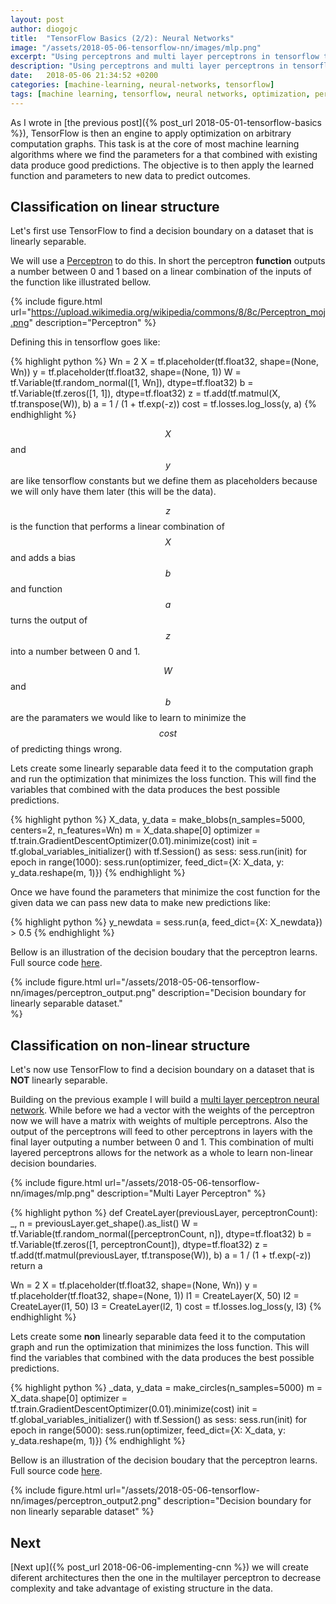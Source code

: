 ```yaml
---
layout: post
author: diogojc
title:  "TensorFlow Basics (2/2): Neural Networks"
image: "/assets/2018-05-06-tensorflow-nn/images/mlp.png"
excerpt: "Using perceptrons and multi layer perceptrons in tensorflow to create decision boundaries on linear and non-linear datasets."
description: "Using perceptrons and multi layer perceptrons in tensorflow to create decision boundaries on linear and non-linear datasets."
date:   2018-05-06 21:34:52 +0200
categories: [machine-learning, neural-networks, tensorflow]
tags: [machine learning, tensorflow, neural networks, optimization, perceptron, mlp, multi layer perceptron]
---
```


As I wrote in [the previous post]({% post_url 2018-05-01-tensorflow-basics %}), TensorFlow is then an engine to apply optimization on arbitrary computation graphs. This task is at the core of most machine learning algorithms where we find the parameters for a that combined with existing data produce good predictions. The objective is to then apply the learned function and parameters to new data to predict outcomes.


## Classification on linear structure
Let's first use TensorFlow to find a decision boundary on a dataset that is linearly separable.

We will use a [Perceptron][perceptron-url] to do this. In short the perceptron **function** outputs a number between 0 and 1 based on a linear combination of the inputs of the function like illustrated bellow.

{% include figure.html
    url="https://upload.wikimedia.org/wikipedia/commons/8/8c/Perceptron_moj.png"
    description="Perceptron"
%}

Defining this in tensorflow goes like:

{% highlight python %}
Wn = 2
X = tf.placeholder(tf.float32, shape=(None, Wn))
y = tf.placeholder(tf.float32, shape=(None, 1))
W = tf.Variable(tf.random_normal([1, Wn]), dtype=tf.float32)
b = tf.Variable(tf.zeros([1, 1]), dtype=tf.float32)
z = tf.add(tf.matmul(X, tf.transpose(W)), b)
a = 1 / (1 + tf.exp(-z))
cost = tf.losses.log_loss(y, a)
{% endhighlight %}

$$X$$ and $$y$$ are like tensorflow constants but we define them as placeholders because we will only have them later (this will be the data).

$$z$$ is the function that performs a linear combination of $$X$$ and adds a bias $$b$$ and function $$a$$ turns the output of $$z$$ into a number between 0 and 1.

$$W$$ and $$b$$ are the paramaters we would like to learn to minimize the $$cost$$ of predicting things wrong.

Lets create some linearly separable data feed it to the computation graph and run the optimization that minimizes the loss function. This will find the variables that combined with the data produces the best possible predictions.

{% highlight python %}
X_data, y_data = make_blobs(n_samples=5000, centers=2, n_features=Wn)
m = X_data.shape[0]
optimizer = tf.train.GradientDescentOptimizer(0.01).minimize(cost)
init = tf.global_variables_initializer()
with tf.Session() as sess:
    sess.run(init)
    for epoch in range(1000):
        sess.run(optimizer, feed_dict={X: X_data, y: y_data.reshape(m, 1)})
{% endhighlight %}

Once we have found the parameters that minimize the cost function for the given data we can pass new data to make new predictions like:

{% highlight python %}
y_newdata = sess.run(a, feed_dict={X: X_newdata}) > 0.5
{% endhighlight %}

Bellow is an illustration of the decision boudary that the perceptron learns. Full source code [here][perceptroncode-url].

{% include figure.html
    url="/assets/2018-05-06-tensorflow-nn/images/perceptron_output.png"
    description="Decision boundary for linearly separable dataset."            
%}

## Classification on non-linear structure
Let's now use TensorFlow to find a decision boundary on a dataset that is **NOT** linearly separable.

Building on the previous example I will build a [multi layer perceptron neural network][mlp-url]. While before we had a vector with the weights of the perceptron now we will have a matrix with weights of multiple perceptrons.
Also the output of the perceptrons will feed to other perceptrons in layers with the final layer outputing a number between 0 and 1.
This combination of multi layered perceptrons allows for the network as a whole to learn non-linear decision boundaries. 

{% include figure.html
    url="/assets/2018-05-06-tensorflow-nn/images/mlp.png"
    description="Multi Layer Perceptron"
%}

{% highlight python %}
def CreateLayer(previousLayer, perceptronCount):
    _, n = previousLayer.get_shape().as_list()
    W = tf.Variable(tf.random_normal([perceptronCount, n]), dtype=tf.float32)
    b = tf.Variable(tf.zeros([1, perceptronCount]), dtype=tf.float32)
    z = tf.add(tf.matmul(previousLayer, tf.transpose(W)), b)
    a = 1 / (1 + tf.exp(-z))
    return a

Wn = 2
X = tf.placeholder(tf.float32, shape=(None, Wn))
y = tf.placeholder(tf.float32, shape=(None, 1))
l1 = CreateLayer(X, 50)
l2 = CreateLayer(l1, 50)
l3 = CreateLayer(l2, 1)
cost = tf.losses.log_loss(y, l3)
{% endhighlight %}

Lets create some **non** linearly separable data feed it to the computation graph and run the optimization that minimizes the loss function. This will find the variables that combined with the data produces the best possible predictions.

{% highlight python %}
_data, y_data = make_circles(n_samples=5000)
m = X_data.shape[0]
optimizer = tf.train.GradientDescentOptimizer(0.01).minimize(cost)
init = tf.global_variables_initializer()
with tf.Session() as sess:
    sess.run(init)
    for epoch in range(5000):
        sess.run(optimizer, feed_dict={X: X_data, y: y_data.reshape(m, 1)})
{% endhighlight %}

Bellow is an illustration of the decision boudary that the perceptron learns. Full source code [here][mlpcode-url].

{% include figure.html
    url="/assets/2018-05-06-tensorflow-nn/images/perceptron_output2.png"
    description="Decision boundary for non linearly separable dataset"
%}

## Next
[Next up]({% post_url 2018-06-06-implementing-cnn %}) we will create diferent architectures then the one in the multilayer perceptron to decrease complexity and take advantage of existing structure in the data.

[perceptron-url]: https://en.wikipedia.org/wiki/Perceptron
[perceptroncode-url]: https://github.com/diogojc/diogojc.github.io/blob/master/assets/2018-05-06-tensorflow-nn/code/perceptron.py
[mlp-url]: https://en.wikipedia.org/wiki/Multilayer_perceptron
[mlpcode-url]: https://github.com/diogojc/diogojc.github.io/blob/master/assets/2018-05-06-tensorflow-nn/code/mlp.py